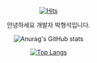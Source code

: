 <div align="center">
  
[![Hits](https://hits.seeyoufarm.com/api/count/incr/badge.svg?url=https%3A%2F%2Fgithub.com%2FHengSsg&count_bg=%234C40C4&title_bg=%23555555&icon=&icon_color=%23E7E7E7&title=hits&edge_flat=false)](https://hits.seeyoufarm.com)

안녕하세요 개발자 박형석입니다.

![Anurag's GitHub stats](https://github-readme-stats.vercel.app/api?username=HengSsg&theme=tokyonight&show_icons=true)

[![Top Langs](https://github-readme-stats.vercel.app/api/top-langs/?username=HengSsg&layout=compact)](https://github.com/anuraghazra/github-readme-stats)
</div>
